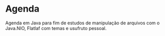 # Agenda
Agenda em Java para fim de estudos de manipulação de arquivos com o Java.NIO, Flatlaf com temas e usufruto pessoal.
